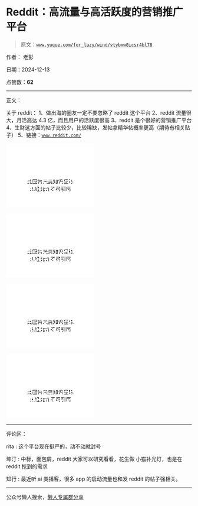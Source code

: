 # Reddit：高流量与高活跃度的营销推广平台

> 原文：[`www.yuque.com/for_lazy/wind/vtybxw0icsr4bl78`](https://www.yuque.com/for_lazy/wind/vtybxw0icsr4bl78)

作者： 老彭

日期：2024-12-13

点赞数：**62**

* * *

正文：

关于 reddit： 1、做出海的圈友一定不要忽略了 reddit 这个平台 2、reddit 流量很大，月活高达 4.3 亿，而且用户的活跃度很高
3、reddit 是个很好的营销推广平台 4、生财这方面的帖子比较少，比较稀缺，发帖拿精华帖概率更高（期待有相关贴子）
5、链接：[`www.reddit.com/`](https://www.reddit.com/)

![](img/5ba06be59d47880fcd324a6e0e653c13.png "None")

![](img/660402a44dc9d1090005f8b72dae53c5.png "None")

![](img/1af43c6ef9e86be3c3468f6d31038dde.png "None")

![](img/bafb2526c570cd2f3daf32dfed19a1e5.png "None")

* * *

评论区：

rita : 这个平台现在挺严的，动不动就封号

坤汀 : 中标，面包屑，reddit 大家可以研究看看，花生做 小猫补光灯，也是在 reddit 挖到的需求

知行 : 最近听 ai 类播客，很多 app 的启动流量也和发 reddit 的帖子强相关。

* * *

公众号懒人搜索，[懒人专属群分享](https://lazybook.fun/#/blog/group)
